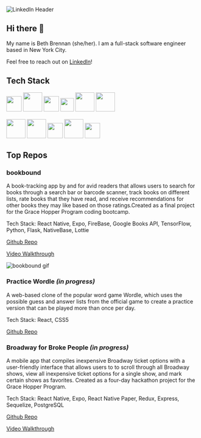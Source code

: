 ![LinkedIn Header](https://user-images.githubusercontent.com/80719546/183465650-b6d13c9c-4237-4f02-b4c8-7627225c0081.png)

## Hi there 👋

My name is Beth Brennan (she/her). I am a full-stack software engineer based in New York City.

Feel free to reach out on [LinkedIn](https://www.linkedin.com/in/bethbrennan2)!

## Tech Stack

<div>
 <code><img class="js" height="40" src="https://user-images.githubusercontent.com/48143100/163075516-9b38424a-eec9-411f-8718-6facb953d642.png"></code>
 <code><img class="react" height="50" src="https://user-images.githubusercontent.com/48143100/163075527-4b5533fc-b297-4be4-8f88-f5881274eef5.png"></code>
 <code><img class="redux" height="40" src="https://user-images.githubusercontent.com/48143100/163075532-ed04f7f5-a945-4655-aa2b-de82f9b4953a.png"></code>
 <code><img class="react-native" height="35" src="https://user-images.githubusercontent.com/48143100/163075833-3127038b-2dc1-48d7-a3fd-f3e4cf294af0.png"></code>
 <code><img class="css" height="50" src="https://user-images.githubusercontent.com/48143100/163075479-5b3858a9-c7dc-421e-8fa8-cd15b59232d1.png"></code>
 <code><img class="html" height="50" src="https://user-images.githubusercontent.com/80719546/183468801-541fd664-ea00-463e-b7de-7da5575419cc.png"></code>
</div>
<br>
<div>
 <code><img class="sequelize" height="50" src="https://user-images.githubusercontent.com/48143100/163075611-a24477b9-2c48-462b-9dd5-64ef73f356e3.png"></code>
 <code><img class="postgres" height="50" src="https://user-images.githubusercontent.com/48143100/163075620-b57ddf62-e99b-482c-ab71-c23deb489734.png"></code>
 <code><img class="express" height="40" src="https://user-images.githubusercontent.com/48143100/163075652-c0cda897-d23a-4ba7-a1fe-74ae2f71dec5.png"></code>
 <code><img class="node" height="50" src="https://user-images.githubusercontent.com/48143100/163075667-eae0bf09-1ccf-414f-aebd-d8cfc5714324.png"></code>
 <code><img class="firebase" height="40" src="https://user-images.githubusercontent.com/48143100/163075672-8c1ec58f-70c6-4bc0-81e6-f5f5c79cc3e5.png"></code>
</div>

## Top Repos

### bookbound

A book-tracking app by and for avid readers that allows users to search for books through a search bar or barcode scanner, track books on different lists, rate books that they have read, and receive recommendations for other books they may like based on those ratings.Created as a final project for the Grace Hopper Program coding bootcamp.

Tech Stack: React Native, Expo, FireBase, Google Books API, TensorFlow, Python, Flask, NativeBase, Lottie

[Github Repo](https://github.com/team-sweet-potato/bookbound)

[Video Walkthrough](https://youtu.be/7trYUsyBrX0)

![bookbound gif](https://user-images.githubusercontent.com/79483567/180309104-aaef7e78-f930-473c-a7cf-e5abda82a8b5.gif)

### Practice Wordle _(in progress)_

A web-based clone of the popular word game Wordle, which uses the possible guess and answer lists from the official game to create a practice version that can be played more than once per day.

Tech Stack: React, CSS5

[Github Repo](https://github.com/beth-brennan/practice-wordle)

### Broadway for Broke People _(in progress)_

A mobile app that compiles inexpensive Broadway ticket options with a user-friendly interface that allows users to to scroll through all Broadway shows, view all inexpensive ticket options for a single show, and mark certain shows as favorites. Created as a four-day hackathon project for the Grace Hopper Program.

Tech Stack: React Native, Expo, React Native Paper, Redux, Express, Sequelize, PostgreSQL

[Github Repo](https://github.com/beth-brennan/Broke-Broadway)

[Video Walkthrough](https://youtu.be/BZZgwE6b5gk)

<!--
**beth-brennan/beth-brennan** is a ✨ _special_ ✨ repository because its `README.md` (this file) appears on your GitHub profile.

Here are some ideas to get you started:

- 🔭 I’m currently working on ...
- 🌱 I’m currently learning ...
- 👯 I’m looking to collaborate on ...
- 🤔 I’m looking for help with ...
- 💬 Ask me about ...
- 📫 How to reach me: ...
- 😄 Pronouns: ...
- ⚡ Fun fact: ...
-->
